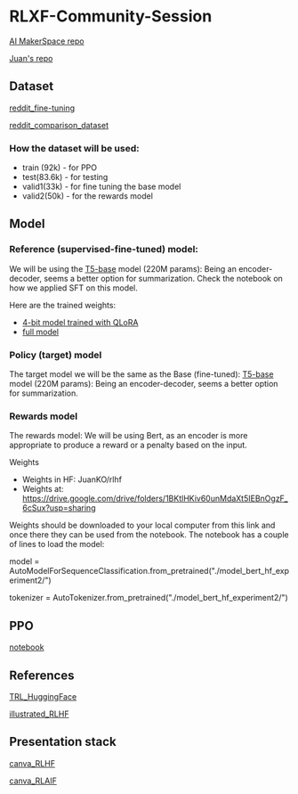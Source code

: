 # RLXF-Community-Session

[AI MakerSpace repo](https://github.com/AI-Maker-Space/RLHF-Community-Session/tree/main)

[Juan's repo](https://github.com/jcolano/RLHF/tree/main)
## Dataset

[reddit_fine-tuning](https://huggingface.co/datasets/CarperAI/openai_summarize_tldr/viewer/default/train?row=1)

[reddit_comparison_dataset](https://huggingface.co/datasets/CarperAI/openai_summarize_comparisons/viewer/default/test?p=836)

### How the dataset will be used:
* train (92k) - for PPO
* test(83.6k) - for testing
* valid1(33k) - for fine tuning the base model
* valid2(50k) - for the rewards model

## Model

### Reference (supervised-fine-tuned)  model:
We will be using the [T5-base](https://huggingface.co/t5-base) model (220M params): Being an encoder-decoder, seems a better option for summarization.
Check the notebook on how we applied SFT on this model.

Here are the trained weights: 
- [4-bit model trained with QLoRA](https://huggingface.co/PanoEvJ/summarization_finetuned_t5_base_4bit)
- [full model](https://huggingface.co/PanoEvJ/T5_base_SFT_summarization)

### Policy (target) model

The target model we will be the same as the Base (fine-tuned): [T5-base](https://huggingface.co/t5-base) model (220M params): Being an encoder-decoder, seems a better option for summarization.

### Rewards model
  
The rewards model: We will be using Bert, as an encoder is more appropriate to produce a reward or a penalty based on the input.

Weights
* Weights in HF: JuanKO/rlhf
* Weights at: https://drive.google.com/drive/folders/1BKtlHKiv60unMdaXt5IEBnOgzF_6cSux?usp=sharing

Weights should be downloaded to your local computer from this link and once there they can be used from the notebook.  The notebook has a couple of lines to load the model:

model = AutoModelForSequenceClassification.from_pretrained("./model_bert_hf_experiment2/")

tokenizer = AutoTokenizer.from_pretrained("./model_bert_hf_experiment2/")

## PPO

[notebook](https://colab.research.google.com/github/PanoEvJ/summarization_RLHF/blob/main/rlhf_PPO.ipynb#scrollTo=q6KBUq04RZ6X)


## References

[TRL_HuggingFace](https://huggingface.co/docs/trl/main/en/index)

[illustrated_RLHF](https://huggingface.co/blog/rlhf)

## Presentation stack

[canva_RLHF](https://www.canva.com/design/DAFt45GUO8w/9mgzJR-LndkIkTJ767hcVw/edit?utm_content=DAFt45GUO8w&utm_campaign=designshare&utm_medium=link2&utm_source=sharebutton)

[canva_RLAIF](https://www.canva.com/design/DAFv8F-F9o0/Fdisodgh13M1s4k7qXBRbQ/edit)